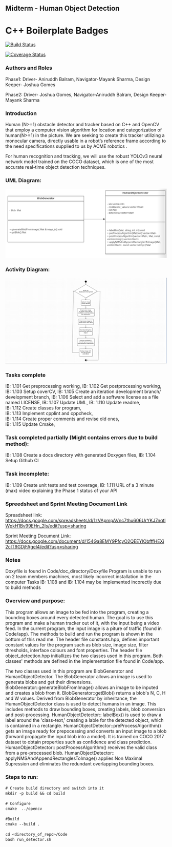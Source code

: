 ## Midterm - Human Object Detection
# C++ Boilerplate Badges
[![Build Status](https://github.com/aniruddhbalram97/ENPM808X---Midterm-Project/actions/workflows/build_and_coveralls.yml/badge.svg)](https://github.com/aniruddhbalram97/ENPM808X---Midterm-Project/actions/workflows/build_and_coveralls.yml)

[![Coverage Status](https://coveralls.io/repos/github/aniruddhbalram97/ENPM808X---Midterm-Project/badge.svg?branch=master)](https://coveralls.io/github/aniruddhbalram97/ENPM808X---Midterm-Project?branch=master)


### Authors and Roles
Phase1:
Driver- Aniruddh Balram,
Navigator-Mayank Sharma,
Design Keeper- Joshua Gomes

Phase2:
Driver- Joshua Gomes,
Navigator-Aniruddh Balram,
Design Keeper-Mayank Sharma


### Introduction
Human (N>=1) obstacle detector and tracker based on C++ and OpenCV that employ a computer vision algorithm for location and categorization of human(N>=1) in the picture.
We are seeking to create this tracker utilizing a monocular camera, directly usable in a robot’s reference frame according to the need specifications supplied to us by ACME robotics .

For human recognition and tracking, we will use the robust YOLOv3 neural network model trained on the COCO dataset, which is one of the most accurate real-time object detection techniques. 

### UML Diagram:
![alt text](./UML_Diagram/Class_DiagramV2.png)

### Activity Diagram:
![alt text](./UML_Diagram/Activity_Diagram.png)

### Tasks complete

IB: 1.101 Get preprocessing working, 
IB: 1.102 Get postprocessing working,
IB: 1.103 Setup coverCV, 
IB: 1.105 Create an iteration development branch/ development branch, 
IB: 1.106 Select and add a software license as a file named LICENSE, 
IB: 1.107 Update UML,
IB: 1.110 Update readme,  
IB: 1.112 Create classes for program,  
IB: 1.113 Implement cpplint and cppcheck,  
IB: 1.114 Create proper comments and revise old ones,  
IB: 1.115 Update Cmake, 

### Task completed partially (Might contains errors due to  build method):

IB: 1.108 Create a docs directory with generated Doxygen files, 
IB: 1.104 Setup Github CI
### Task incomplete: 

IB: 1.109 Create unit tests and test coverage, 
IB: 1.111 URL of a 3 minute (max) video explaining the Phase 1 status of your API 

### Spreedsheet and Sprint Meeting Document Link

Spreadsheet link: https://docs.google.com/spreadsheets/d/1zVApmpAVnc7thu606UrYKJ7nqtlWpkH1Bv99EHn_2Is/edit?usp=sharing 

Sprint Meeting Document Link: https://docs.google.com/document/d/154Ga8EMY9PfcyO2QEEYlObfffHEXi2clT9GDjFAgel4/edit?usp=sharing

### Notes
Doxyfile is found in Code/doc_directory/Doxyfile 
Program is unable to run on 2 team members machines, most likely incorrect installation in the computer
Tasks IB: 1.108 and IB: 1.104 may be implemented incorectly due to build methods 
### Overview and purpose:
This program allows an image to be fed into the program, creating a bounding boxes around every detected human. The goal is to use this program and make a human tracker out of it, with the input being a video feed. In the current program, the input image is a piture of traffic (found in Code/app). The methods to build and run the program is shown in the bottom of this read me. The header file constants.hpp, defines important constant values for the program such as blob size, image size, filter thresholds, interface colours and font properties. The header file object_detection.hpp initiallizes the two classes used in this program. Both classes' methods are defined in the implementation file found in Code/app.

The two classes used in this program are BlobGenerator and HumanObjectDetector. The BlobGenerator allows an image is used to generata blobs and get their dimensions. BlobGenerator::generateBlobFromImage() allows an image to be inputed and creates a blob from it. BlobGenerator::getBlob() returns a blob's N, C, H and W values. Derived from BlobGenerator by inheritance, the HumanObjectDetector class is used to detect humans in an image. This includes methods to draw bounding boxes, creating labels, blob conversion and post-processing. HumanObjectDetector:: labelBox() is used to draw a label around the 'class-text,' creating a lable for the detected object, which is contained in a rectangle. HumanObjectDetector::preProcessAlgorithm() gets an image ready for prepocessing and converts an input image to a blob (forward propagate the input blob into a model). It is trained on COCO 2017 dataset to obtain properties such as confidence and class prediction. HumanObjectDetector:: postProcessAlgorithm() receives the valid class from a pre-processed blob. HumanObjectDetector::
applyNMSAndAppendRectanglesToImage() applies Non Maximal Supression and eliminates the redundant overlapping bounding boxes.

### Steps to run: 
```
# Create build directory and switch into it
mkdir -p build && cd build

# Configure
cmake  ../opencv

#Build
cmake --build .

cd <directory_of_repo>/Code
bash run_detector.sh
```
